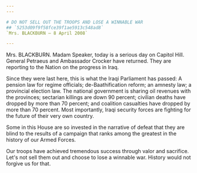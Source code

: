 ```yaml
---
---

# DO NOT SELL OUT THE TROOPS AND LOSE A WINNABLE WAR
## `5253d09f9f58fce39f1ae5913c548ad8`
`Mrs. BLACKBURN — 8 April 2008`

---
```



Mrs. BLACKBURN. Madam Speaker, today is a serious day on Capitol 
Hill. General Petraeus and Ambassador Crocker have returned. They are 
reporting to the Nation on the progress in Iraq.

Since they were last here, this is what the Iraqi Parliament has 
passed: A pension law for regime officials; de-Baathification reform; 
an amnesty law; a provincial election law. The national government is 
sharing oil revenues with the provinces; sectarian killings are down 90 
percent; civilian deaths have dropped by more than 70 percent; and 
coalition casualties have dropped by more than 70 percent. Most 
importantly, Iraqi security forces are fighting for the future of their 
very own country.

Some in this House are so invested in the narrative of defeat that 
they are blind to the results of a campaign that ranks among the 
greatest in the history of our Armed Forces.

Our troops have achieved tremendous success through valor and 
sacrifice. Let's not sell them out and choose to lose a winnable war. 
History would not forgive us for that.



